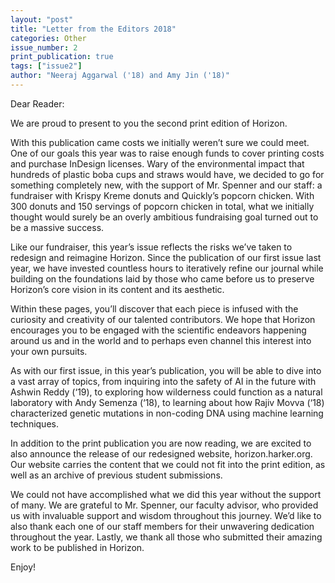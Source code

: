 ```yaml
---
layout: "post"
title: "Letter from the Editors 2018"
categories: Other
issue_number: 2
print_publication: true
tags: ["issue2"]
author: "Neeraj Aggarwal ('18) and Amy Jin ('18)"
---
```


<!--excerpt-->

Dear Reader:

We are proud to present to you the second print edition of Horizon.

With this publication came costs we initially weren’t sure we could meet. One of our goals this year was to raise enough funds to cover printing costs and purchase InDesign licenses. Wary of the environmental impact that hundreds of plastic boba cups and straws would have, we decided to go for something completely new, with the support of Mr. Spenner and our staff: a fundraiser with Krispy Kreme donuts and Quickly’s popcorn chicken. With 300 donuts and 150 servings of popcorn chicken in total, what we initially thought would surely be an overly ambitious fundraising goal turned out to be a massive success.

Like our fundraiser, this year’s issue reflects the risks we’ve taken to redesign and reimagine Horizon. Since the publication of our first issue last year, we have invested countless hours to iteratively refine our journal while building on the foundations laid by those who came before us to preserve Horizon’s core vision in its content and its aesthetic.

Within these pages, you’ll discover that each piece is infused with the curiosity and creativity of our talented contributors. We hope that Horizon encourages you to be engaged with the scientific endeavors happening around us and in the world and to perhaps even channel this interest into your own pursuits.

As with our first issue, in this year’s publication, you will be able to dive into a vast array of topics, from inquiring into the safety of AI in the future with Ashwin Reddy (‘19), to exploring how wilderness could function as a natural laboratory with Andy Semenza (‘18), to learning about how Rajiv Movva (‘18) characterized genetic mutations in non-coding DNA using machine learning techniques.

In addition to the print publication you are now reading, we are excited to also announce the release of our redesigned website, horizon.harker.org. Our website carries the content that we could not fit into the print edition, as well as an archive of previous student submissions.

We could not have accomplished what we did this year without the support of many. We are grateful to Mr. Spenner, our faculty advisor, who provided us with invaluable support and wisdom throughout this journey. We’d like to also thank each one of our staff members for their unwavering dedication throughout the year. Lastly, we thank all those who submitted their amazing work to be published in Horizon.

Enjoy!